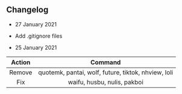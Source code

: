 ## Changelog

- 27 January 2021

* Add .gitignore files

- 25 January 2021


|       Action      |       Command     |
|:------------------:|:-----------------:|
|       Remove      |       quotemk, pantai, wolf, future, tiktok, nhview, loli     |
|       Fix     |       waifu, husbu, nulis, pakboi     |